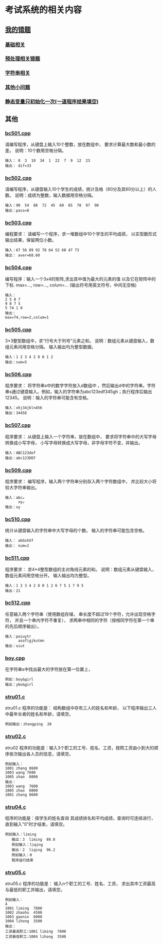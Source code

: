 # 考试系统的相关内容

## [我的错题](https://github.com/chenboshuo/c_learning/tree/master/exam/wrong_question)
### [基础相关](https://github.com/chenboshuo/c_learning/blob/master/exam/wrong_question/basement.md)
### [预处理相关错题](https://github.com/chenboshuo/c_learning/blob/master/exam/wrong_question/prrprocess.md#预处理相关错题)
### [字符串相关](https://github.com/chenboshuo/c_learning/blob/master/exam/wrong_question/string.md)
### [其他小问题](https://github.com/chenboshuo/c_learning/blob/master/exam/wrong_question/tips.md)
### [静态变量只初始化一次(一道程序结果填空)](https://github.com/chenboshuo/c_learning/blob/master/exam/wrong_question/%E9%9D%99%E6%80%81%E5%8F%98%E9%87%8F%E5%8F%AA%E5%88%9D%E5%A7%8B%E5%8C%96%E4%B8%80%E6%AC%A1.cpp)
## 其他
### [bc501.cpp](https://github.com/chenboshuo/c_learning/blob/master/exam/bc501.cpp)

请编写程序，从键盘上输入10个整数，放在数组中，
要求计算最大数和最小数的差。
说明：10个数用空格分隔。
```
输入： 8  3  10  34  1  22  7  9  12  23
输出： dif=33
```

### [bc502.cpp](https://github.com/chenboshuo/c_learning/blob/master/exam/bc502.cpp)
请编写程序，从键盘输入10个学生的成绩，统计及格（60分及其60分以上）的人数。
说明：成绩为整数，输入数据用空格分隔。
```
输入：90  54  88  72  45  60  65  78  97  90
输出：pass=8
```

### [bc503.cpp](https://github.com/chenboshuo/c_learning/blob/master/exam/bc503.cpp)

编程要求：
请编写一个程序，求一堆数组中10个学生的平均成绩，
以实型数形式输出结果，保留两位小数。
```
输入：67 56 89 92 78 64 52 68 47 73
输出： aver=68.60
```

### [bc504.cpp](https://github.com/chenboshuo/c_learning/blob/master/exam/bc504.cpp)
编写程序：输入一个3x4的矩阵,求出其中值为最大的元素的值
以及它在矩阵中的下标. max=…, row=…, colum=…
(输出符号用英文符号，中间无空格)
```
输入：
2 5 8 7
9 8 7 5
5 74 1 0
输出：
max=74,row=2,colum=1
```

### [bc505.cpp](https://github.com/chenboshuo/c_learning/blob/master/exam/bc505.cpp)
3×3整型数组中，求“行号大于列号”元素之和。
说明：数组元素从键盘输入，数组元素间用空格分隔。
输入输出均为整型数据。
```
输入：1 2 3 4 2 8 0 1 2
输出：sum=5
```

### [bc506.cpp](https://github.com/chenboshuo/c_learning/blob/master/exam/bc506.cpp)
程序要求：
将字符串s中的数字字符放入d数组中
，然后输出d中的字符串。字符串s通过键盘输入。例如，输入的字符串为abc123edf345gh；执行程序后输出12345。
说明：输入的字符串可能含有空格。
```
输入：xhj34jkln456
输出：34456
```
### [bc507.cpp](https://github.com/chenboshuo/c_learning/blob/master/exam/bc507.cpp)
程序要求：
从键盘上输入一个字符串，放在数组中，
要求将字符串中的大写字母转换成小写字母，
小写字母转换成大写字母，非字母字符不变，并输出。
```
输入：ABC123def
输出：abc123DEF
```
### [bc509.cpp](https://github.com/chenboshuo/c_learning/blob/master/exam/bc509.cpp)
程序要求：
编写程序，输入两个字符串分别存入两个字符数组中，
并比较大小将较大字符串输出。
```
输入：abc↙
      xy↙
输出：xy
```
### [bc510.cpp](https://github.com/chenboshuo/c_learning/blob/master/exam/bc510.cpp)
统计从键盘输入的字符串中大写字母的个数。
输入的字符串可能包含空格。
```
输入： abGshXf
输出： num=2
```
### [bc511.cpp](https://github.com/chenboshuo/c_learning/blob/master/exam/bc511.cpp)
程序要求：
求4*4整型数组的主对角线元素的和。
说明：数组元素从键盘输入，数组元素间用空格分开。
输入输出均为整型。
```
输入：1 2 3 4 2 8 0 1 2 6 7 5 1 7 9 5
输出：21
```

### [bc512.cpp](https://github.com/chenboshuo/c_learning/blob/master/exam/bc512.cpp)
任意输入两个字符串（使用数组存储，
串长度不超过19个字符，允许出现空格字符，
并且一个串内字符不重复），
求两串中相同的字符（按相同字符在第一个串的先后顺序输出）。
```
输入：poiuytr
      asofigjkutmn
输出：oiut
```

### [boy.cpp](https://github.com/chenboshuo/c_learning/blob/master/exam/boy.cpp)
在字符串s中找出最大的字符放在第一位置上，

```
例如：boy&girl
输出：ybo&girl
```

### [stru01.c](https://github.com/chenboshuo/c_learning/blob/master/exam/stru01.c)
stru01.c   程序的功能是：
结构数组中存有三人的姓名和年龄，
以下程序输出三人中最年长者的姓名和年龄，请填空。
```
例如输出：zhangping  20
```

### [stru02.c](https://github.com/chenboshuo/c_learning/blob/master/exam/stru02.c)

stru02 程序的功能是：输入3个职工的工号、姓名、工资，按照工资由小到大的顺序依次输出各人员的信息，请填空。
```
例如输入：
1001 zhang 8600
1003 wang 7600
1005 zhao  8000
输出：
1003 wang  7600
1005 zhao  8000
1001 zhang 8600
```
### [stru04.c](https://github.com/chenboshuo/c_learning/blob/master/exam/stru04.c)
程序的功能是：按学生的姓名查询
其成绩排名和平均成绩，查询时可连续进行，
直到输入"0"时才结束，请填空。
```
例如输入：liming
   输出：3  liming  89.0
   例如输入：liqing
   输出：2  liqing  96.2
   例如输入：0
   程序运行结束
   ```

### [stru05.c](https://github.com/chenboshuo/c_learning/blob/master/exam/stru05.c)
stru05.c 程序的功能是：
输入n个职工的工号、姓名、工资，
求出其中工资最高与最低的职工并输出，请填空。
```
例如输入：
4
1001 liming  7800
1002 zhaohu  4500
1003 gaonin  6000
1004 lihong  3500
输出：
工资最高职工:1001 liming  7800
工资最低职工:1004 lihong  3500
```
